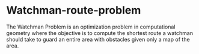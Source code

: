 # Watchman-route-problem
The Watchman Problem is an optimization problem in computational geometry where the objective is to compute the shortest route a watchman should take to guard an entire area with obstacles given only a map of the area.
